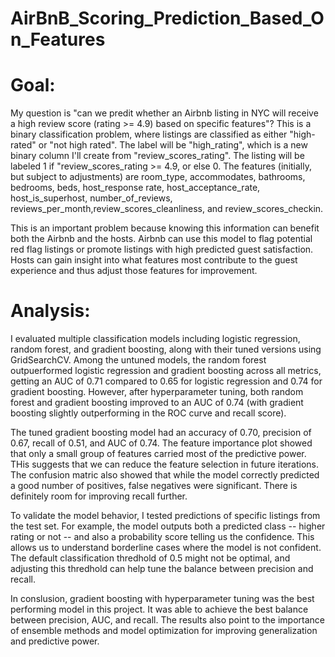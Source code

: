 # AirBnB_Scoring_Prediction_Based_On_Features

# Goal: 
  My question is "can we predit whether an Airbnb listing in NYC will receive a high review score (rating >= 4.9) based on specific features"? This is a binary classification problem, where listings are classified as either "high-rated" or "not high rated". The label will be "high_rating", which is a new binary column I'll create from "review_scores_rating". The listing will be labeled 1 if "review_scores_rating >= 4.9, or else 0. The features (initially, but subject to adjustments) are room_type, accommodates, bathrooms, bedrooms, beds, host_response rate, host_acceptance_rate, host_is_superhost, number_of_reviews, reviews_per_month,review_scores_cleanliness, and review_scores_checkin.

  This is an important problem because knowing this information can benefit both the Airbnb and the hosts. Airbnb can use this model to flag potential red flag listings or promote listings with high predicted guest satisfaction. Hosts can gain insight into what features most contribute to the guest experience and thus adjust those features for improvement.


# Analysis:
  I evaluated multiple classification models including logistic regression, random forest, and gradient boosting, along with their tuned versions using GridSearchCV. Among the untuned models, the random forest outpuerformed logistic regression and gradient boosting across all metrics, getting an AUC of 0.71 compared to 0.65 for logistic regression and 0.74 for gradient boosting. However, after hyperparameter tuning, both random forest and gradient boosting improved to an AUC of 0.74 (with gradient boosting slightly outperforming in the ROC curve and recall score).

  The tuned gradient boosting model had an accuracy of 0.70, precision of 0.67, recall of 0.51, and AUC of 0.74. The feature importance plot showed that only a small group of features carried most of the predictive power. THis suggests that we can reduce the feature selection in future iterations. The confusion matric also showed that while the model correctly predicted a good number of positives, false negatives were significant. There is definitely room for improving recall further.

  To validate the model behavior, I tested predictions of specific listings from the test set. For example, the model outputs both a predicted class -- higher rating or not -- and also a probability score telling us the confidence. This allows us to understand borderline cases where the model is not confident. The default classification thredhold of 0.5 might not be optimal, and adjusting this thredhold can help tune the balance between precision and recall.

  In conslusion, gradient boosting with hyperparameter tuning was the best performing model in this project. It was able to achieve the best balance between precision, AUC, and recall. The results also point to the importance of ensemble methods and model optimization for improving generalization and predictive power.
